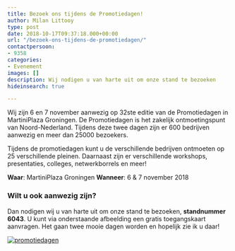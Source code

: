 ```yaml
---
title: Bezoek ons tijdens de Promotiedagen!
author: Milan Littooy
type: post
date: 2018-10-17T09:37:18.000+00:00
url: "/bezoek-ons-tijdens-de-promotiedagen/"
contactpersoon:
- 9358
categories:
- Evenement
images: []
description: Wij nodigen u van harte uit om onze stand te bezoeken
hideinsearch: true

---
```

Wij zijn 6 en 7 november aanwezig op 32ste editie van de Promotiedagen in MartiniPlaza Groningen. De Promotiedagen is het zakelijk ontmoetingspunt van Noord-Nederland. Tijdens deze twee dagen zijn er 600 bedrijven aanwezig en meer dan 25000 bezoekers. <!--more-->

Tijdens de promotiedagen kunt u de verschillende bedrijven ontmoeten op 25 verschillende pleinen. Daarnaast zijn er verschillende workshops, presentaties, colleges, netwerkborrels en meer!

**Waar**: MartiniPlaza Groningen
**Wanneer**: 6 & 7 november 2018

### Wilt u ook aanwezig zijn?
Dan nodigen wij u van harte uit om onze stand te bezoeken, **standnummer 6043**. U kunt via onderstaande afbeelding een gratis toegangskaart aanvragen. Het gaan twee mooie dagen worden en hopelijk zie ik u daar!

<a href="https://www.promotiedagen.nl/toegangskaart/callvoiptelefonie/" target="_blank"><img src="https://res.cloudinary.com/callvoip/image/upload/v1556647042/emailbanner1.png" alt="promotiedagen" /></a>